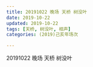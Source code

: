 ```yaml
---
title: 20191022 晚场 天桥 树没叶
date: 2019-10-22
updated: 2019-10-22
tags: [天桥, 树没叶, 相声]
categories: (2019)己亥年场次

---
```


20191022 晚场 天桥 树没叶


